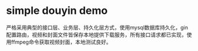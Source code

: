 # simple douyin demo
严格采用典型的接口层、业务层、持久化层方式，使用mysql数据库持久化，gin配置路由，视频和封面文件皆保存本地提供下载服务，所有接口请求都已实现，使用ffmpeg命令获取视频封面，本地测试良好。
